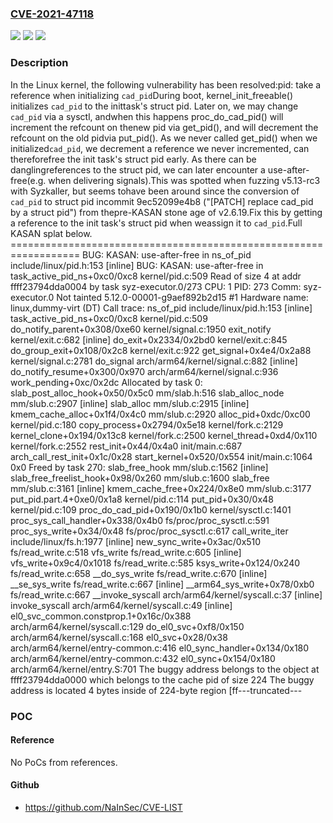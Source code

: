 ### [CVE-2021-47118](https://cve.mitre.org/cgi-bin/cvename.cgi?name=CVE-2021-47118)
![](https://img.shields.io/static/v1?label=Product&message=Linux&color=blue)
![](https://img.shields.io/static/v1?label=Version&message=9ec52099e4b8678a%3C%20764c2e892d1f%20&color=brighgreen)
![](https://img.shields.io/static/v1?label=Vulnerability&message=n%2Fa&color=brighgreen)

### Description

In the Linux kernel, the following vulnerability has been resolved:pid: take a reference when initializing `cad_pid`During boot, kernel_init_freeable() initializes `cad_pid` to the inittask's struct pid.  Later on, we may change `cad_pid` via a sysctl, andwhen this happens proc_do_cad_pid() will increment the refcount on thenew pid via get_pid(), and will decrement the refcount on the old pidvia put_pid().  As we never called get_pid() when we initialized`cad_pid`, we decrement a reference we never incremented, can thereforefree the init task's struct pid early.  As there can be danglingreferences to the struct pid, we can later encounter a use-after-free(e.g.  when delivering signals).This was spotted when fuzzing v5.13-rc3 with Syzkaller, but seems tohave been around since the conversion of `cad_pid` to struct pid incommit 9ec52099e4b8 ("[PATCH] replace cad_pid by a struct pid") from thepre-KASAN stone age of v2.6.19.Fix this by getting a reference to the init task's struct pid when weassign it to `cad_pid`.Full KASAN splat below.   ==================================================================   BUG: KASAN: use-after-free in ns_of_pid include/linux/pid.h:153 [inline]   BUG: KASAN: use-after-free in task_active_pid_ns+0xc0/0xc8 kernel/pid.c:509   Read of size 4 at addr ffff23794dda0004 by task syz-executor.0/273   CPU: 1 PID: 273 Comm: syz-executor.0 Not tainted 5.12.0-00001-g9aef892b2d15 #1   Hardware name: linux,dummy-virt (DT)   Call trace:    ns_of_pid include/linux/pid.h:153 [inline]    task_active_pid_ns+0xc0/0xc8 kernel/pid.c:509    do_notify_parent+0x308/0xe60 kernel/signal.c:1950    exit_notify kernel/exit.c:682 [inline]    do_exit+0x2334/0x2bd0 kernel/exit.c:845    do_group_exit+0x108/0x2c8 kernel/exit.c:922    get_signal+0x4e4/0x2a88 kernel/signal.c:2781    do_signal arch/arm64/kernel/signal.c:882 [inline]    do_notify_resume+0x300/0x970 arch/arm64/kernel/signal.c:936    work_pending+0xc/0x2dc   Allocated by task 0:    slab_post_alloc_hook+0x50/0x5c0 mm/slab.h:516    slab_alloc_node mm/slub.c:2907 [inline]    slab_alloc mm/slub.c:2915 [inline]    kmem_cache_alloc+0x1f4/0x4c0 mm/slub.c:2920    alloc_pid+0xdc/0xc00 kernel/pid.c:180    copy_process+0x2794/0x5e18 kernel/fork.c:2129    kernel_clone+0x194/0x13c8 kernel/fork.c:2500    kernel_thread+0xd4/0x110 kernel/fork.c:2552    rest_init+0x44/0x4a0 init/main.c:687    arch_call_rest_init+0x1c/0x28    start_kernel+0x520/0x554 init/main.c:1064    0x0   Freed by task 270:    slab_free_hook mm/slub.c:1562 [inline]    slab_free_freelist_hook+0x98/0x260 mm/slub.c:1600    slab_free mm/slub.c:3161 [inline]    kmem_cache_free+0x224/0x8e0 mm/slub.c:3177    put_pid.part.4+0xe0/0x1a8 kernel/pid.c:114    put_pid+0x30/0x48 kernel/pid.c:109    proc_do_cad_pid+0x190/0x1b0 kernel/sysctl.c:1401    proc_sys_call_handler+0x338/0x4b0 fs/proc/proc_sysctl.c:591    proc_sys_write+0x34/0x48 fs/proc/proc_sysctl.c:617    call_write_iter include/linux/fs.h:1977 [inline]    new_sync_write+0x3ac/0x510 fs/read_write.c:518    vfs_write fs/read_write.c:605 [inline]    vfs_write+0x9c4/0x1018 fs/read_write.c:585    ksys_write+0x124/0x240 fs/read_write.c:658    __do_sys_write fs/read_write.c:670 [inline]    __se_sys_write fs/read_write.c:667 [inline]    __arm64_sys_write+0x78/0xb0 fs/read_write.c:667    __invoke_syscall arch/arm64/kernel/syscall.c:37 [inline]    invoke_syscall arch/arm64/kernel/syscall.c:49 [inline]    el0_svc_common.constprop.1+0x16c/0x388 arch/arm64/kernel/syscall.c:129    do_el0_svc+0xf8/0x150 arch/arm64/kernel/syscall.c:168    el0_svc+0x28/0x38 arch/arm64/kernel/entry-common.c:416    el0_sync_handler+0x134/0x180 arch/arm64/kernel/entry-common.c:432    el0_sync+0x154/0x180 arch/arm64/kernel/entry.S:701   The buggy address belongs to the object at ffff23794dda0000    which belongs to the cache pid of size 224   The buggy address is located 4 bytes inside of    224-byte region [ff---truncated---

### POC

#### Reference
No PoCs from references.

#### Github
- https://github.com/NaInSec/CVE-LIST

